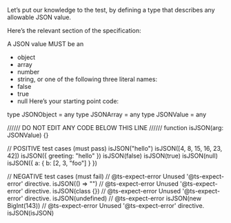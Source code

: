 Let’s put our knowledge to the test, by defining a type that describes any allowable JSON value.

Here’s the relevant section of the specification:

A JSON value MUST be an
- object
- array
- number
- string,
or one of the following three literal names:
- false
- true
- null
Here’s your starting point code:

type JSONObject = any
type JSONArray = any
type JSONValue = any
 
////// DO NOT EDIT ANY CODE BELOW THIS LINE //////
function isJSON(arg: JSONValue) {}
 
// POSITIVE test cases (must pass)
isJSON("hello")
isJSON([4, 8, 15, 16, 23, 42])
isJSON({ greeting: "hello" })
isJSON(false)
isJSON(true)
isJSON(null)
isJSON({ a: { b: [2, 3, "foo"] } })
 
// NEGATIVE test cases (must fail)
// @ts-expect-error
Unused '@ts-expect-error' directive.
isJSON(() => "")
// @ts-expect-error
Unused '@ts-expect-error' directive.
isJSON(class {})
// @ts-expect-error
Unused '@ts-expect-error' directive.
isJSON(undefined)
// @ts-expect-error
isJSON(new BigInt(143))
// @ts-expect-error
Unused '@ts-expect-error' directive.
isJSON(isJSON)